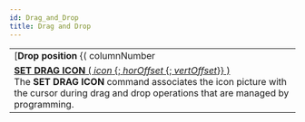 ```yaml
---
id: Drag_and_Drop
title: Drag and Drop
---
```

||
|---|
|[**Drop position** {( columnNumber | pictPosY )} : Integer](../../commands-legacy/drop-position)<br/>The Drop position command can be used to find out the location, in a “complex” destination object, where an object has been (dragged and) dropped.|
|[**SET DRAG ICON** ( *icon* {; *horOffset* {; *vertOffset*}} )](../../commands-legacy/set-drag-icon)<br/>The **SET DRAG ICON** command associates the icon picture with the cursor during drag and drop operations that are managed by programming.|
